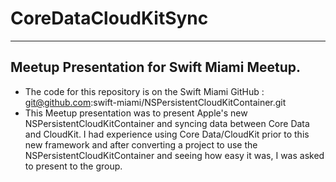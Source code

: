 # CoreDataCloudKitSync
***
## Meetup Presentation for Swift Miami Meetup. 
* The code for this repository is on the Swift Miami GitHub : git@github.com:swift-miami/NSPersistentCloudKitContainer.git
* This Meetup presentation was to present Apple's new NSPersistentCloudKitContainer and syncing data between Core Data and CloudKit. I had experience using Core Data/CloudKit prior to this new framework and after converting a project to use the NSPersistentCloudKitContainer and seeing how easy it was, I was asked to present to the group.
